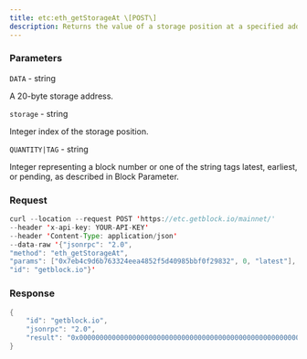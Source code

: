 ```yaml
---
title: etc:eth_getStorageAt \[POST\]
description: Returns the value of a storage position at a specified address.
---
```


### Parameters


`DATA` - string

A 20-byte storage address.

`storage` - string

Integer index of the storage position.

`QUANTITY|TAG` - string

Integer representing a block number or one of the string tags latest,
earliest, or pending, as described in Block Parameter.

### Request

``` java
curl --location --request POST 'https://etc.getblock.io/mainnet/' 
--header 'x-api-key: YOUR-API-KEY' 
--header 'Content-Type: application/json' 
--data-raw '{"jsonrpc": "2.0",
"method": "eth_getStorageAt",
"params": ["0x7eb4c9d6b763324eea4852f5d40985bbf0f29832", 0, "latest"],
"id": "getblock.io"}'
```

###  Response

``` java
{
    "id": "getblock.io",
    "jsonrpc": "2.0",
    "result": "0x0000000000000000000000000000000000000000000000000000000000000000"
}
```

